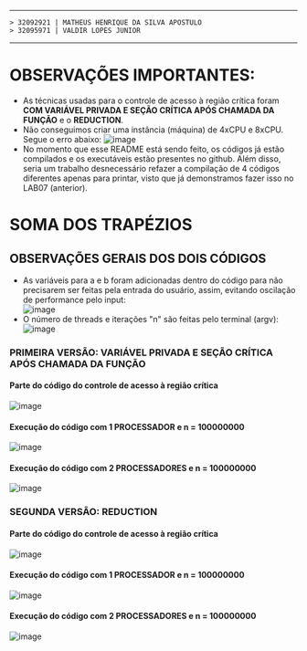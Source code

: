 ***
    > 32092921 | MATHEUS HENRIQUE DA SILVA APOSTULO
    > 32095971 | VALDIR LOPES JUNIOR
*** 


# OBSERVAÇÕES IMPORTANTES:
- As técnicas usadas para o controle de acesso à região crítica foram **COM VARIÁVEL PRIVADA E SEÇÃO CRÍTICA APÓS CHAMADA DA FUNÇÃO** e o **REDUCTION**. 
- Não conseguimos criar uma instância (máquina) de 4xCPU e 8xCPU. Segue o erro abaixo:
![image](https://user-images.githubusercontent.com/73514316/200150506-574d419f-fbf0-4dac-997f-2062d9fec427.png)
- No momento que esse README está sendo feito, os códigos já estão compilados e os executáveis estão presentes no github. Além disso, seria um trabalho desnecessário refazer a compilação de 4 códigos diferentes apenas para printar, visto que já demonstramos fazer isso no LAB07 (anterior).   

# SOMA DOS TRAPÉZIOS
## OBSERVAÇÕES GERAIS DOS DOIS CÓDIGOS
- As variáveis para a e b foram adicionadas dentro do código para não precisarem ser feitas pela entrada do usuário, assim, evitando oscilação de performance pelo input:  
![image](https://user-images.githubusercontent.com/73514316/200150700-d6797916-2662-4319-a4ce-821ab0e7ddf2.png)
- O número de threads e iterações "n" são feitas pelo terminal (argv):  
![image](https://user-images.githubusercontent.com/73514316/200150725-e22718e9-a4a0-4d40-b3d9-854eb23e87fb.png)


### PRIMEIRA VERSÃO: VARIÁVEL PRIVADA E SEÇÃO CRÍTICA APÓS CHAMADA DA FUNÇÃO
#### Parte do código do controle de acesso à região crítica
![image](https://user-images.githubusercontent.com/73514316/200150944-8f132a4c-42ff-465b-b24d-a3a6f7addca7.png)
#### Execução do código com **1 PROCESSADOR** e n = 100000000
![image](https://user-images.githubusercontent.com/73514316/200151164-9341f879-c4e4-4517-84c2-11cd5e256a6a.png)

#### Execução do código com **2 PROCESSADORES** e n = 100000000
![image](https://user-images.githubusercontent.com/73514316/200151159-5d2c5687-12fa-4935-80ad-8ad3333eee1a.png)


### SEGUNDA VERSÃO: REDUCTION
#### Parte do código do controle de acesso à região crítica
![image](https://user-images.githubusercontent.com/73514316/200151248-fb9821ed-e2f2-443a-b009-f8ac329773c6.png)
#### Execução do código com **1 PROCESSADOR** e n = 100000000
![image](https://user-images.githubusercontent.com/73514316/200151268-cca20e98-61b4-4610-a744-da256fafcddc.png)
#### Execução do código com **2 PROCESSADORES** e n = 100000000
![image](https://user-images.githubusercontent.com/73514316/200151289-882652a5-38c3-45f3-b274-5456b4c4161b.png)

